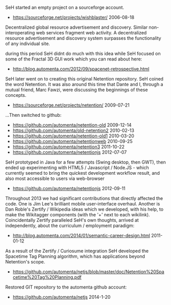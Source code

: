 SeH started an empty project on a sourceforge account.

*   https://sourceforge.net/projects/wishblaster/ 2006-08-18

Decentralized global resource advertisement and discovery. Similar non-interoperating web services fragment web activity. A decentralized resource advertisement and discovery system surpasses the functionality of any individual site.

during this period SeH didnt do much with this idea while SeH focused on some of the Fractal 3D GUI work which you can read about here: 

*   http://blog.automenta.com/2012/09/spacenet-retrospective.html

SeH later went on to creating this original Netention repository.  SeH coined the word Netention.  It was also around this time that Dante and I, through a mutual friend, Marc Fawzi, were discussing the beginnings of these concepts.

*   https://sourceforge.net/projects/netention/ 2009-07-21

...Then switched to github:

*   https://github.com/automenta/netention-old 2009-12-14
*   https://github.com/automenta/old-netention2 2010-02-13
*   https://github.com/automenta/netention-old1 2010-03-20
*   https://github.com/automenta/netentionweb 2010-09-25
*   https://github.com/automenta/netention3 2011-10-22
*   https://github.com/automenta/netentionjs 2012-07-07

SeH prototyped in Java for a few attempts (Swing desktop, then GWT), then ended up experimenting with HTML5 / Javascript / Node.JS - which currently seemed to bring the quickest development workflow result, and also most accessible to users via web-browser

*   https://github.com/automenta/netentionjs 2012-09-11

Throughout 2013 we had significant contributions that directly affected the code. One is Jim Lee's brilliant mobile user-interface overhaul.  Another is Dan Roble's Zertify / Wikipedia ideas which we developed, with his help, to make the Wikitagger components (with the '+' next to each wikilink).  Coincidentally Zertify paralleled SeH's own thoughts, arrived at independently, about the curriculum / employment paradigm:

*   http://blog.automenta.com/2014/01/semantic-career-design.html 2011-01-12

As a result of the Zertify / Curiosume integration SeH developed the Spacetime Tag Planning algorithm, which has applications beyond Netention's scope.

*   https://github.com/automenta/netjs/blob/master/doc/Netention%20Spacetime%20Tag%20Planning.pdf

Restored GIT repository to the automenta github account:

*   https://github.com/automenta/netjs 2014-1-20

